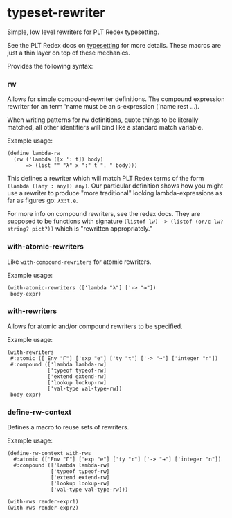 # typeset-rewriter
Simple, low level rewriters for PLT Redex typesetting.

See the PLT Redex docs on [typesetting](http://docs.racket-lang.org/redex/The_Redex_Reference.html?q=redex#%28part._.Typesetting%29) for more details. These macros are just a thin layer on top of these mechanics.


Provides the following syntax:

### rw

Allows for simple compound-rewriter definitions. The compound expression rewriter for
an term 'name must be an s-expression ('name rest ...).

When writing patterns for rw definitions, quote things to be literally matched, all other
identifiers will bind like a standard match variable.

Example usage:
```racket
(define lambda-rw
  (rw ('lambda ([x ': t]) body)
      => (list "" "λ" x ":" t ". " body)))
```

This defines a rewriter which will match PLT Redex terms of the form `(lambda ([any : any]) any)`.
Our particular definition shows how you might use a rewriter to produce 
"more traditional" looking lambda-expressions as far as figures go: `λx:t.e`.

For more info on compound rewriters, see the redex docs. They are supposed to be functions 
with signature `(listof lw) -> (listof (or/c lw? string? pict?))` which is
"rewritten appropriately."

### with-atomic-rewriters

Like `with-compound-rewriters` for atomic rewriters.

Example usage:
```racket
(with-atomic-rewriters (['lambda "λ"] ['-> "→"]) 
 body-expr)
```

### with-rewriters

Allows for atomic and/or compound rewriters to be specified.

Example usage:
```racket
(with-rewriters
 #:atomic (['Env "Γ"] ['exp "e"] ['ty "τ"] ['-> "→"] ['integer "n"])
 #:compound (['lambda lambda-rw]
             ['typeof typeof-rw]
             ['extend extend-rw]
             ['lookup lookup-rw]
             ['val-type val-type-rw])
 body-expr)
```

### define-rw-context

Defines a macro to reuse sets of rewriters.

Example usage:
```racket
(define-rw-context with-rws
  #:atomic (['Env "Γ"] ['exp "e"] ['ty "τ"] ['-> "→"] ['integer "n"])
  #:compound (['lambda lambda-rw]
              ['typeof typeof-rw]
              ['extend extend-rw]
              ['lookup lookup-rw]
              ['val-type val-type-rw]))
              
(with-rws render-expr1)
(with-rws render-expr2)
```

